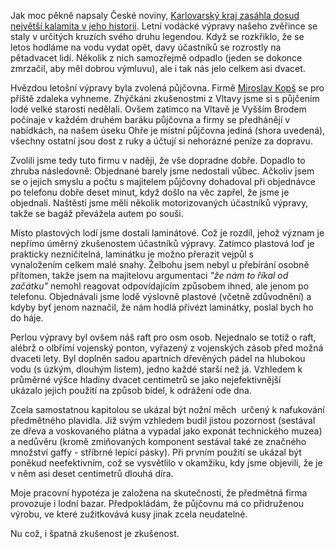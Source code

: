 <!-- dcterms:identifier = riderweblog#212 -->
<!-- dcterms:title = Operace Titanik aneb Skanzen na vodě -->
<!-- dcterms:abstract = Furríci a úchyláci pro velký úspěch znovu na vodě, tentokráte na Ohři -->
<!-- np9:categoryId = 2 -->
<!-- x4w:category = Lidé a jiná zvěř -->
<!-- np9:authorId = 1 -->
<!-- np9:authorEmail = michal.valasek@altairis.cz -->
<!-- dcterms:creator = Michal Altair Valášek -->
<!-- dcterms:created = 2005-08-01T14:11:33.88+02:00 -->
<!-- dcterms:dateAccepted = 2005-08-01T14:11:33.88+02:00 -->

Jak moc pěkně napsaly České noviny, [Karlovarský kraj zasáhla dosud největší kalamita v jeho historii](http://www.ceskenoviny.cz/domov/index_view.php?id=141180). Letní vodácké výpravy našeho zvěřince se staly v určitých kruzích svého druhu legendou. Když se rozkřiklo, že se letos hodláme na vodu vydat opět, davy účastníků se rozrostly na pětadvacet lidí. Několik z nich samozřejmě odpadlo (jeden se dokonce zmrzačil, aby měl dobrou výmluvu), ale i tak nás jelo celkem asi dvacet.

Hvězdou letošní výpravy byla zvolená půjčovna. Firmě [Miroslav Kopš](http://www.sweb.cz/lode.kops/) se pro příště zdaleka vyhneme. Zhýčkáni zkušenostmi z Vltavy jsme si s půjčením lodé velké starosti nedělali. Ovšem zatímco na Vltavě je Vyšším Brodem počínaje v každém druhém baráku půjčovna a firmy se předhánějí v nabídkách, na našem úseku Ohře je místní půjčovna jediná (shora uvedená), všechny ostatní jsou dost z ruky a účtují si nehorázné peníze za dopravu.

Zvolili jsme tedy tuto firmu v naději, že vše dopradne dobře. Dopadlo to zhruba následovně: Objednané barely jsme nedostali vůbec. Ačkoliv jsem se o jejich smyslu a počtu s majitelem půjčovny dohadoval při objednávce po telefonu dobře deset minut, když došlo na věc zapřel, že jsme je objednali. Naštěstí jsme měli několik motorizovaných účastníků výpravy, takže se bagáž převážela autem po souši.

Místo plastových lodí jsme dostali laminátové. Což je rozdíl, jehož význam je nepřímo úměrný zkušenostem účastníků výpravy. Zatímco plastová loď je prakticky nezničitelná, laminátku je možno přerazit vejpůl s vynaložením celkem malé snahy. Želbohu jsem nebyl u přebírání osobně přítomen, takže jsem na majitelovu argumentaci <em>"že nám to říkal od začátku"</em> nemohl reagovat odpovídajícím způsobem ihned, ale jenom po telefonu. Objednávali jsme lodě výslovně plastové (včetně zdůvodnění) a kdyby byť jenom naznačil, že nám hodlá přivézt laminátky, poslal bych ho do háje.

Perlou výpravy byl ovšem náš raft pro osm osob. Nejednalo se totiž o raft, alébrž o olbřímí vojenský ponton, vyřazený z vojenských zásob před možná dvaceti lety. Byl doplněn sadou apartních dřevěných pádel na hlubokou vodu (s úzkým, dlouhým listem), jedno každé starší než já. Vzhledem k průměrné výšce hladiny dvacet centimetrů se jako nejefektivnější ukázalo jejich použití na způsob bidel, k odrážení ode dna.

Zcela samostatnou kapitolou se ukázal být nožní měch  určený k nafukování předmětného plavidla. Již svým vzhledem budil jistou pozornost (sestával ze dřeva a voskovaného plátna a vypadal jako exponát technického muzea) a nedůvěru (kromě zmiňovaných komponent sestával také ze značného množství gaffy - stříbrné lepící pásky). Při prvním použití se ukázal být poněkud neefektivním, což se vysvětlilo v okamžiku, kdy jsme objevili, že je v něm asi deset centimetrů dlouhá díra.

Moje pracovní hypotéza je založena na skutečnosti, že předmětná firma provozuje i lodní bazar. Předpokládám, že půjčovnu má co přidruženou výrobu, ve které zužitkovává kusy jinak zcela neudatelné.

Nu což, i špatná zkušenost je zkušenost.